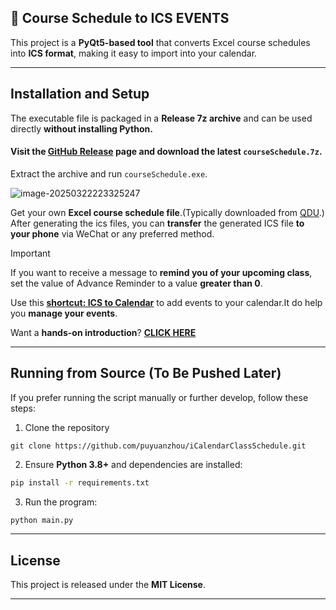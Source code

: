 ## 📅 Course Schedule to ICS EVENTS

This project is a **PyQt5-based tool** that converts Excel course schedules into **ICS format**, making it easy to import into your calendar.

------

## Installation and Setup

The executable file is packaged in a **Release 7z archive** and can be used directly **without installing Python.**

#### Visit the [GitHub Release](https://github.com/puyuanzhou/iCalendarClassSchedule/releases/tag/v1.0.0) page and download the latest `courseSchedule.7z`.

Extract the archive and run `courseSchedule.exe`.

<img src="https://s2.loli.net/2025/03/22/Ru6L5C9tJNUsXxK.png" alt="image-20250322223325247"  />

Get your own **Excel course schedule file**.(Typically downloaded from [QDU](https://xjw.qdu.edu.cn/).) After generating the ics files, you can **transfer** the generated ICS file **to your phone** via WeChat or any preferred method.

> [!IMPORTANT]
>
> If you want to receive a message to **remind you of your upcoming class**, set the value of Advance Reminder to a value **greater than 0**.
>
> Use this **[shortcut: ICS to Calendar](https://routinehub.co/shortcut/7005/)** to add events to your calendar.It do help you **manage your events**.
>
> Want a **hands-on introduction**?  **[CLICK HERE]()**

------

## Running from Source (To Be Pushed Later)

If you prefer running the script manually or further develop, follow these steps:

1. Clone the repository

```she
git clone https://github.com/puyuanzhou/iCalendarClassSchedule.git
```

2. Ensure **Python 3.8+** and dependencies are installed:

  ```sh
  pip install -r requirements.txt
  ```

3. Run the program:

  ```sh
  python main.py
  ```

------

## License

This project is released under the **MIT License**.

------

